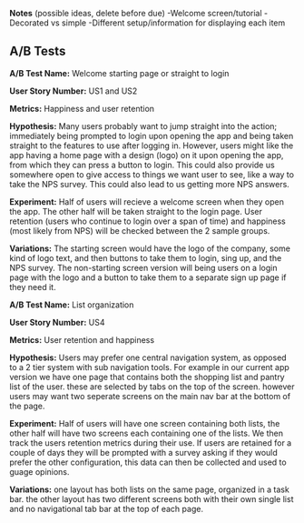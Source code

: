 **Notes** (possible ideas, delete before due)
-Welcome screen/tutorial
-Decorated vs simple
-Different setup/information for displaying each item

## A/B Tests

**A/B Test Name:** Welcome starting page or straight to login

**User Story Number:** US1 and US2

**Metrics:** Happiness and user retention

**Hypothesis:** Many users probably want to jump straight into the action; immediately being
prompted to login upon opening the app and being taken straight to the features to use
after logging in. However, users might like the app having a home page with a design (logo)
on it upon opening the app, from which they can press a button to login. This could also
provide us somewhere open to give access to things we want user to see, like a way to
take the NPS survey. This could also lead to us getting more NPS answers.

**Experiment:** Half of users will recieve a welcome screen when they open the app. The other
half will be taken straight to the login page. User retention (users who continue to login
over a span of time) and happiness (most likely from NPS) will be checked between the 2 sample
groups.

**Variations:** The starting screen would have the logo of the company, some kind of logo text,
and then buttons to take them to login, sing up, and the NPS survey. The non-starting screen
version will being users on a login page with the logo and a button to take them to a separate
sign up page if they need it.



**A/B Test Name:** List organization

**User Story Number:** US4

**Metrics:** User retention and happiness

**Hypothesis:** Users may prefer one central navigation system, as opposed to a 2 tier system with sub navigation tools. For example in our current app version we have one page that contains both the shopping list and pantry list of the user. these are selected by tabs on the top of the screen. however users may want two seperate screens on the main nav bar at the bottom of the page.

**Experiment:** Half of users will have one screen containing both lists, the other half will have two screens each containing one of the lists. We then track the users retention metrics during their use. If users are retained for a couple of days they will be prompted with a survey asking if they would prefer the other configuration, this data can then be collected and used to guage opinions.


**Variations:** one layout has both lists on the same page, organized in a task bar. the other layout has two different screens both with their own single list and no navigational tab bar at the top of each page.



